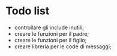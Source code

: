 # Todo list

- controllare gli include inutili;
- creare le funzioni per il padre;
- creare le funzioni per il figlio;
- creare libreria per le code di messaggi;